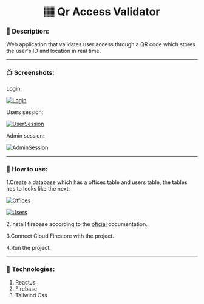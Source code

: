 <h1 align="center">🏽 Qr Access Validator</h1>

### **📕 Description:**

Web application that validates user access through a QR code which stores the user's ID and location in real time.

------------

### **📺 Screenshots:**

Login:

[![Login](https://i.imgur.com/qEMZlN0.png "Login")](https://i.imgur.com/qEMZlN0.png "Login")


Users session:

[![UserSession](https://i.imgur.com/FpvOCaT.png "UserSession")](https://i.imgur.com/FpvOCaT.png "UserSession")

Admin session:

[![AdminSession](https://i.imgur.com/TSmUZNy.png "AdminSession")](https://i.imgur.com/TSmUZNy.png "AdminSession")

------------

### **📕 How to use:**

1.Create a database which has a offices table and users table, the tables has to looks like the next:

[![Offices](https://i.imgur.com/bNRTuBo.png "Offices")](https://i.imgur.com/bNRTuBo.png "Offices")

[![Users](https://i.imgur.com/JDhiNum.png "Users")](https://i.imgur.com/JDhiNum.png "Users")

2.Install firebase according to the [oficial](https://firebase.google.com/docs/firestore/quickstart "oficial") documentation.

3.Connect Cloud Firestore with the project.

4.Run the project.

------------

### **🚀 Technologies:**
1. ReactJs
2. Firebase
3. Tailwind Css